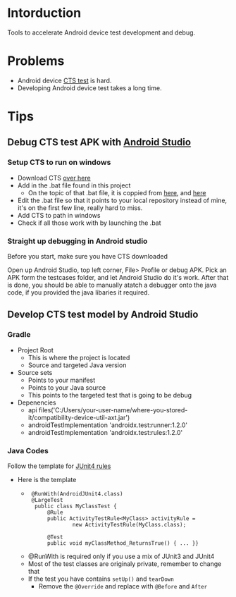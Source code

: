 # Intorduction
Tools to accelerate Android device test development and debug.
# Problems
- Android device [CTS test](https://source.android.com/compatibility/cts)  is hard.
- Developing Android device test takes a long time.
# Tips
## Debug CTS test APK with [Android Studio](https://developer.android.com/studio)
### Setup CTS to run on windows
* Download CTS [over here](https://source.android.com/compatibility/cts/downloads)
* Add in the .bat file found in this project
    * On the topic of that .bat file, it is coppied from [here](https://scottj.idv.tw/blog/2017/05/07/android-cts-v2-under-windows/), and [here](https://github.com/northbright/Notes/blob/master/Android/cts/Run_CTS_under_Windows.md)
* Edit the .bat file so that it points to your local repository instead of mine, it's on the first few line, really hard to miss.
* Add CTS to path in windows
* Check if all those work with by launching the .bat
### Straight up debugging in Android studio ###
Before you start, make sure you have CTS downloaded

Open up Android Studio, top left corner, File> Profile or debug APK. Pick an APK form the testcases folder, and let Android Studio do it's work. After that is done, you should be able to manually atatch a debugger onto the java code, if you provided the java libaries it required.
## Develop CTS test model by Android Studio
### Gradle ###
* Project Root
    * This is where the project is located
    * Source and targeted Java version
* Source sets
    * Points to your manifest
    * Points to your Java source
    * This points to the targeted test that is going to be debug
* Depenencies
    * api files('C:/Users/your-user-name/where-you-stored-it/compatibility-device-util-axt.jar')
    * androidTestImplementation 'androidx.test:<no emoji>runner:1.2.0'
    * androidTestImplementation 'androidx.test:rules:1.2.0'
### Java Codes ###
Follow the template for [JUnit4 rules](https://developer.android.com/training/testing/junit-rules)
* Here is the template
    * ``` 
       @RunWith(AndroidJUnit4.class)
       @LargeTest
        public class MyClassTest {
            @Rule
            public ActivityTestRule<MyClass> activityRule =
                    new ActivityTestRule(MyClass.class);

            @Test
            public void myClassMethod_ReturnsTrue() { ... }}
     * @RunWith is required only if you use a mix of JUnit3 and JUnit4
     * Most of the test classes are originaly private, remember to change that
     * If the test you have contains `setUp()` and `tearDown`
        * Remove the `@Override` and replace with `@Before` and `After`
